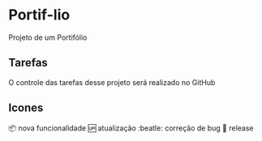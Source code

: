 # Portif-lio
Projeto de um Portifólio

## Tarefas 

O controle das tarefas desse projeto será realizado no GitHub

## Icones 

:package:  nova funcionalidade 
:up:  atualização 
:beatle:  correção de bug
:checkered_flag:  release